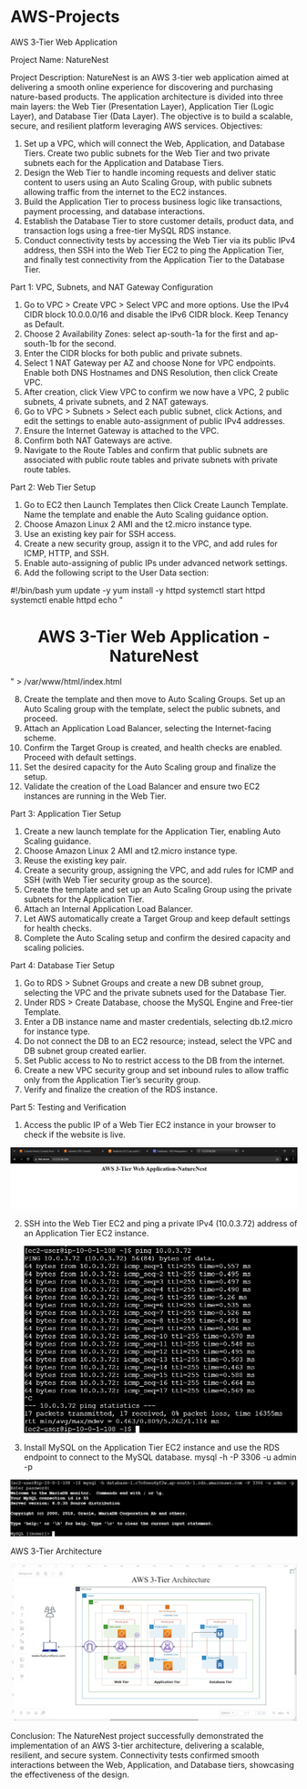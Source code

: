 # AWS-Projects
AWS 3-Tier Web Application

Project Name: NatureNest

Project Description:
NatureNest is an AWS 3-tier web application aimed at delivering a smooth online experience for discovering and purchasing nature-based products. The application architecture is divided into three main layers: the Web Tier (Presentation Layer), Application Tier (Logic Layer), and Database Tier (Data Layer). The objective is to build a scalable, secure, and resilient platform leveraging AWS services.
Objectives:
1.	Set up a VPC, which will connect the Web, Application, and Database Tiers. Create two public subnets for the Web Tier and two private subnets each for the Application and Database Tiers.
2.	Design the Web Tier to handle incoming requests and deliver static content to users using an Auto Scaling Group, with public subnets allowing traffic from the internet to the EC2 instances.
3.	Build the Application Tier to process business logic like transactions, payment processing, and database interactions.
4.	Establish the Database Tier to store customer details, product data, and transaction logs using a free-tier MySQL RDS instance.
5.	Conduct connectivity tests by accessing the Web Tier via its public IPv4 address, then SSH into the Web Tier EC2 to ping the Application Tier, and finally test connectivity from the Application Tier to the Database Tier.
 
Part 1: VPC, Subnets, and NAT Gateway Configuration
1.	Go to VPC > Create VPC > Select VPC and more options. Use the IPv4 CIDR block 10.0.0.0/16 and disable the IPv6 CIDR block. Keep Tenancy as Default.
2.	Choose 2 Availability Zones: select ap-south-1a for the first and ap-south-1b for the second.
3.	Enter the CIDR blocks for both public and private subnets.
4.	Select 1 NAT Gateway per AZ and choose None for VPC endpoints. Enable both DNS Hostnames and DNS Resolution, then click Create VPC.
5.	After creation, click View VPC to confirm we now have a VPC, 2 public subnets, 4 private subnets, and 2 NAT gateways.
6.	Go to VPC > Subnets > Select each public subnet, click Actions, and edit the settings to enable auto-assignment of public IPv4 addresses.
7.	Ensure the Internet Gateway is attached to the VPC.
8.	Confirm both NAT Gateways are active.
9.	Navigate to the Route Tables and confirm that public subnets are associated with public route tables and private subnets with private route tables.
 
Part 2: Web Tier Setup
1.	Go to EC2 then Launch Templates then Click Create Launch Template. Name the template and enable the Auto Scaling guidance option.
2.	Choose Amazon Linux 2 AMI and the t2.micro instance type.
3.	Use an existing key pair for SSH access.
4.	Create a new security group, assign it to the VPC, and add rules for ICMP, HTTP, and SSH.
5.	Enable auto-assigning of public IPs under advanced network settings.
6.	Add the following script to the User Data section:
   
#!/bin/bash
yum update -y
yum install -y httpd
systemctl start httpd
systemctl enable httpd
echo "<center><h1>AWS 3-Tier Web Application - NatureNest</h1></center>" > /var/www/html/index.html


8.	Create the template and then move to Auto Scaling Groups. Set up an Auto Scaling group with the template, select the public subnets, and proceed.
9.	Attach an Application Load Balancer, selecting the Internet-facing scheme.
10.	Confirm the Target Group is created, and health checks are enabled. Proceed with default settings.
11.	Set the desired capacity for the Auto Scaling group and finalize the setup.
12.	Validate the creation of the Load Balancer and ensure two EC2 instances are running in the Web Tier.
 
Part 3: Application Tier Setup
1.	Create a new launch template for the Application Tier, enabling Auto Scaling guidance.
2.	Choose Amazon Linux 2 AMI and t2.micro instance type.
3.	Reuse the existing key pair.
4.	Create a security group, assigning the VPC, and add rules for ICMP and SSH (with Web Tier security group as the source).
5.	Create the template and set up an Auto Scaling Group using the private subnets for the Application Tier.
6.	Attach an Internal Application Load Balancer.
7.	Let AWS automatically create a Target Group and keep default settings for health checks.
8.	Complete the Auto Scaling setup and confirm the desired capacity and scaling policies.
 
Part 4: Database Tier Setup
1.	Go to RDS > Subnet Groups and create a new DB subnet group, selecting the VPC and the private subnets used for the Database Tier.
2.	Under RDS > Create Database, choose the MySQL Engine and Free-tier Template.
3.	Enter a DB instance name and master credentials, selecting db.t2.micro for instance type.
4.	Do not connect the DB to an EC2 resource; instead, select the VPC and DB subnet group created earlier.
5.	Set Public access to No to restrict access to the DB from the internet.
6.	Create a new VPC security group and set inbound rules to allow traffic only from the Application Tier’s security group.
7.	Verify and finalize the creation of the RDS instance.
 
Part 5: Testing and Verification
1.	Access the public IP of a Web Tier EC2 instance in your browser to check if the website is live.
   
   ![1](https://github.com/Pranav-2727/AWS-Projects/blob/main/3-Tier%20Web%20Application/NatureNest%20Project/1.jpg)


      
2.  SSH into the Web Tier EC2 and ping a private IPv4 (10.0.3.72) address of an Application Tier EC2 instance.


    ![2](https://github.com/Pranav-2727/AWS-Projects/blob/main/3-Tier%20Web%20Application/NatureNest%20Project/2.jpg)

 

3.	Install MySQL on the Application Tier EC2 instance and use the RDS endpoint to connect to the MySQL database.
mysql -h <RDS-Endpoint> -P 3306 -u admin -p


   ![3](https://github.com/Pranav-2727/AWS-Projects/blob/main/3-Tier%20Web%20Application/NatureNest%20Project/3.jpg)


        
 AWS 3-Tier Architecture
 
 ![4](https://github.com/Pranav-2727/AWS-Projects/blob/main/3-Tier%20Web%20Application/NatureNest%20Project/4.jpg)



Conclusion:
The NatureNest project successfully demonstrated the implementation of an AWS 3-tier architecture, delivering a scalable, resilient, and secure system. Connectivity tests confirmed smooth interactions between the Web, Application, and Database tiers, showcasing the effectiveness of the design.
